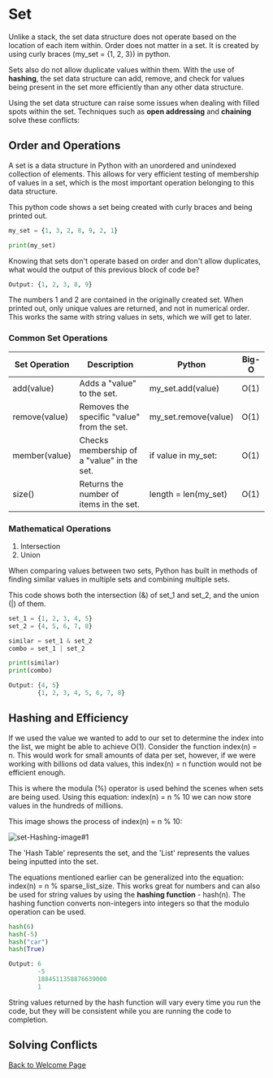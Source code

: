 # Set
Unlike a stack, the set data structure does not operate based on the location of each item within. Order does not matter in a set. It is created by using curly braces (my_set = {1, 2, 3}) in python.

Sets also do not allow duplicate values within them. With the use of **hashing**, the set data structure can add, remove, and check for values being present in the set more efficiently than any other data structure.

Using the set data structure can raise some issues when dealing with filled spots within the set. Techniques such as **open addressing** and **chaining** solve these conflicts:

## Order and Operations

A set is a data structure in Python with an unordered and unindexed collection of elements. This allows for very efficient testing of membership of values in a set, which is the most important operation belonging to this data structure. 

This python code shows a set being created with curly braces and being printed out.
```python
my_set = {1, 3, 2, 8, 9, 2, 1}

print(my_set)
```
Knowing that sets don't operate based on order and don't allow duplicates, what would the output of this previous block of code be?
```python
Output: {1, 2, 3, 8, 9}
```
The numbers 1 and 2 are contained in the originally created set. When printed out, only unique values are returned, and not in numerical order. This works the same with string values in sets, which we will get to later.

### Common Set Operations

| Set Operation   | Description                                 | Python                 | Big-O |
|-----------------|---------------------------------------------|------------------------|-------|
| add(value)      | Adds a "value" to the set.                  | my_set.add(value)      | O(1)  |
| remove(value)   | Removes the specific "value" from the set.  | my_set.remove(value)   | O(1)  |
| member(value)   | Checks membership of a "value" in the set.  | if value in my_set:    | O(1)  |
| size()          | Returns the number of items in the set.     | length = len(my_set)   | O(1)  |

### Mathematical Operations

1. Intersection
2. Union

When comparing values between two sets, Python has built in methods of finding similar values in multiple sets and combining multiple sets.

This code shows both the intersection (&) of set_1 and set_2, and the union (|) of them.
```python
set_1 = {1, 2, 3, 4, 5}
set_2 = {4, 5, 6, 7, 8}

similar = set_1 & set_2
combo = set_1 | set_2

print(similar)
print(combo)
```
```python
Output: {4, 5}
        {1, 2, 3, 4, 5, 6, 7, 8}
```

## Hashing and Efficiency

If we used the value we wanted to add to our set to determine the index into the list, we might be able to achieve O(1). Consider the function index(n) = n. This would work for small amounts of data per set, however, if we were working with billions od data values, this index(n) = n function would not be efficient enough.

This is where the modula (%) operator is used behind the scenes when sets are being used. Using this equation: index(n) = n % 10 we can now store values in the hundreds of millions. 

This image shows the process of index(n) = n % 10:

![set-Hashing-image#1](https://user-images.githubusercontent.com/77080668/160170950-d9cc6164-e595-449d-a4d8-3268a78a7706.png)

The 'Hash Table' represents the set, and the 'List' represents the values being inputted into the set.

The equations mentioned earlier can be generalized into the equation: index(n) = n % sparse_list_size. This works great for numbers and can also be used for string values by using the **hashing function** - hash(n). The hashing function converts non-integers into integers so that the modulo operation can be used. 

```python
hash(6)
hash(-5)
hash("car")
hash(True)
```
```python
Output: 6
        -5
        1884511358876639000
        1
```
String values returned by the hash function will vary every time you run the code, but they will be consistent while you are running the code to completion.

## Solving Conflicts



[Back to Welcome Page](https://github.com/Kyle5150/cse212-final-project/blob/main/0-welcome.md)
